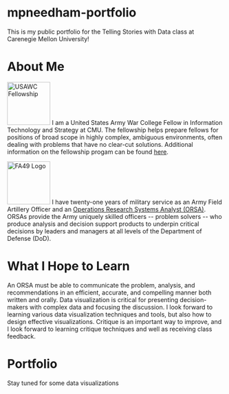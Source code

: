 # mpneedham-portfolio
This is my public portfolio for the Telling Stories with Data class at Carenegie Mellon University!

# About Me
[<img src="/mpneedham-portfolio/ARMYandSTRENGTH200.png" alt="USAWC Fellowship" width="100">](https://www.armywarcollege.edu/programs/fellows.cfm) I am a United States Army War College Fellow in Information Technology and Strategy at CMU.  The fellowship helps prepare fellows for positions of broad scope in highly complex, ambiguous environments, often dealing with problems that have no clear-cut solutions.  Additional information on the fellowship progam can be found [here](https://www.armywarcollege.edu/programs/fellows.cfm).  

[<img src="/mpneedham-portfolio/FA49LOGO.jpg" alt="FA49 Logo" width="100">](https://www.fa49.army.mil/index.html) I have twenty-one years of military service as an Army Field Artillery Officer and an [Operations Research Systems Analyst (ORSA)](https://www.fa49.army.mil/index.html).  ORSAs provide the Army uniquely skilled officers -- problem solvers -- who produce analysis and decision support products to underpin critical decisions by leaders and managers at all levels of the Department of Defense (DoD).

# What I Hope to Learn
An ORSA must be able to communicate the problem, analysis, and recommendations in an efficient, accurate, and compelling manner both written and orally.  Data visualization is critical for presenting decision-makers with complex data and focusing the discussion.  I look forward to learning various data visualization techniques and tools, but also how to design effective visualizations.  Critique is an important way to improve, and I look forward to learning critique techniques and well as receiving class feedback.

# Portfolio
Stay tuned for some data visualizations
